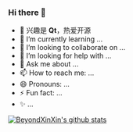 ### Hi there 👋

<!--
**BeyondXinXin/BeyondXinXIn** is a ✨ _special_ ✨ repository because its `README.md` (this file) appears on your GitHub profile.
-->

- 🔭 兴趣是 **Qt**，热爱开源
- 🌱 I’m currently learning ...
- 👯 I’m looking to collaborate on ...
- 🤔 I’m looking for help with ...
- 💬 Ask me about ...
- 📫 How to reach me: ...
- 😄 Pronouns: ...
- ⚡ Fun fact: ...
- ✨ ...


[![BeyondXinXin's github stats](https://github-readme-stats.vercel.app/api?username=BeyondXinXin&theme=graywhite&hide_title=true&hide_border=true&show_icons=true&include_all_commits=true&line_height=21&locale=cn)]()


